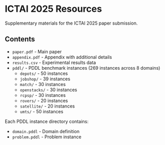 # ICTAI 2025 Resources

Supplementary materials for the ICTAI 2025 paper submission.

## Contents

- `paper.pdf` - Main paper
- `appendix.pdf` - Appendix with additional details
- `results.csv` - Experimental results data
- `pddl/` - PDDL benchmark instances (269 instances across 8 domains)
  - `depots/` - 50 instances
  - `jobshop/` - 39 instances
  - `match/` - 30 instances
  - `openstacks/` - 30 instances
  - `rcpsp/` - 30 instances
  - `rovers/` - 20 instances
  - `satellite/` - 20 instances
  - `umts/` - 50 instances

Each PDDL instance directory contains:
- `domain.pddl` - Domain definition
- `problem.pddl` - Problem instance